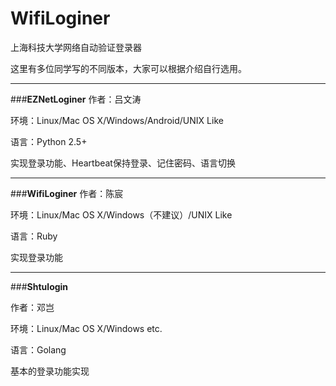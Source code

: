 # **WifiLoginer**
上海科技大学网络自动验证登录器

这里有多位同学写的不同版本，大家可以根据介绍自行选用。




----------


###**EZNetLoginer**
作者：吕文涛

环境：Linux/Mac OS X/Windows/Android/UNIX Like

语言：Python 2.5+

实现登录功能、Heartbeat保持登录、记住密码、语言切换


----------


###**WifiLoginer**
作者：陈宸

环境：Linux/Mac OS X/Windows（不建议）/UNIX Like

语言：Ruby

实现登录功能


--------


###**Shtulogin**


作者：邓岂

环境：Linux/Mac OS X/Windows etc.

语言：Golang

基本的登录功能实现

